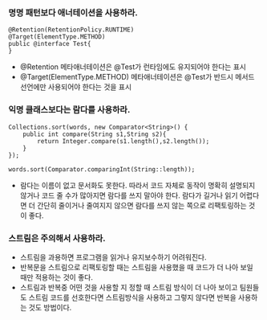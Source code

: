 ### 명명 패턴보다 애너테이션을 사용하라.
```
@Retention(RetentionPolicy.RUNTIME)
@Target(ElementType.METHOD)
public @interface Test{
}
```
- @Retention 메타애너테이션은 @Test가 런타임에도 유지되어야 한다는 표시
- @Target(ElementType.METHOD) 메타애너테이션은 @Test가 반드시 메서드 선언에만 사용되어야 한다는 것을 표시

### 익명 클래스보다는 람다를 사용하라.
```
Collections.sort(words, new Comparator<String>() {
    public int compare(String s1,String s2){
        return Integer.compare(s1.length(),s2.length());
    }
});
```
```
words.sort(Comparator.comparingInt(String::length));
```


- 람다는 이름이 없고 문서화도 못한다. 따라서 코드 자체로 동작이 명확히 설명되지 않거나 코드 줄 수가 많아지면 람다를 쓰지 말아야 한다. 람다가 길거나 읽기 어렵다면 더 간단히 줄이거나 줄여지지 않으면 람다를 쓰지 않는 쪽으로 리팩토링하는 것이 좋다.

### 스트림은 주의해서 사용하라.
- 스트림을 과용하면 프로그램을 읽거나 유지보수하기 어려워진다.
- 반복문을 스트림으로 리팩토링할 때는 스트림을 사용했을 때 코드가 더 나아 보일 때만 적용하는 것이 좋다.
- 스트림과 반복중 어떤 것을 사용할 지 정할 때 스트림 방식이 더 나아 보이고 팀원들도 스트림 코드를 선호한다면 스트림방식을 사용하고 그렇지 않다면 반복을 사용하는 것도 방법이다.